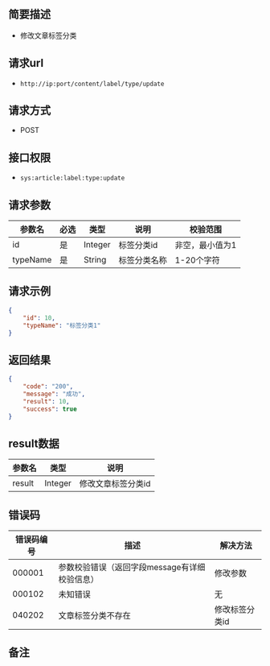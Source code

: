 ## 简要描述
- 修改文章标签分类

## 请求url
- `http://ip:port/content/label/type/update`

## 请求方式
- POST

## 接口权限
- `sys:article:label:type:update`

## 请求参数
| 参数名   | 必选 | 类型    | 说明         | 校验范围        |
| -------- | ---- | ------- | ------------ | --------------- |
| id       | 是   | Integer | 标签分类id   | 非空，最小值为1 |
| typeName | 是   | String  | 标签分类名称 | 1-20个字符      |

## 请求示例
```json
{
	"id": 10,
	"typeName": "标签分类1"
}
```

## 返回结果
```json
{
    "code": "200",
    "message": "成功",
    "result": 10,
    "success": true
}
```

## result数据
| 参数名 | 类型    | 说明               |
| ------ | ------- | ------------------ |
| result | Integer | 修改文章标签分类id |


## 错误码
| 错误码编号 | 描述                                          | 解决方法       |
| ---------- | --------------------------------------------- | -------------- |
| 000001     | 参数校验错误（返回字段message有详细校验信息） | 修改参数       |
| 000102     | 未知错误                                      | 无             |
| 040202     | 文章标签分类不存在                            | 修改标签分类id |

## 备注